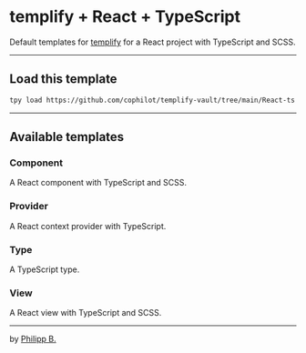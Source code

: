 # templify + React + TypeScript

Default templates for [templify](https://github.com/cophilot/templify) for a React project with TypeScript and SCSS.

---

## Load this template

```bash
tpy load https://github.com/cophilot/templify-vault/tree/main/React-ts -f
```

---

## Available templates

### Component

A React component with TypeScript and SCSS.

### Provider

A React context provider with TypeScript.

### Type

A TypeScript type.

### View

A React view with TypeScript and SCSS.

---

by [Philipp B.](https://github.com/cophilot)
